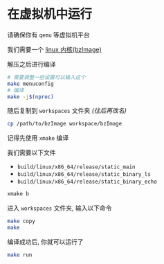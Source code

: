 # 在虚拟机中运行

请确保你有 `qemu` 等虚拟机平台

我们需要一个 [linux 内核(bzImage)](https://kernel.org)

解压之后进行编译

```bash
# 需要调整一些设置可以输入这个
make menuconfig
# 编译
make -j$(nproc)
```

随后复制到 `workspaces` 文件夹 _(往后再改名)_

```bash
cp /path/to/bzImage workspace/bzImage
```

记得先使用 `xmake` 编译

我们需要以下文件

-   `build/linux/x86_64/release/static_main`
-   `build/linux/x86_64/release/static_binary_ls`
-   `build/linux/x86_64/release/static_binary_echo`

```bash
xmake b
```

进入 `workspaces` 文件夹, 输入以下命令

```bash
make copy
make
```

编译成功后, 你就可以运行了

```bash
make run
```

